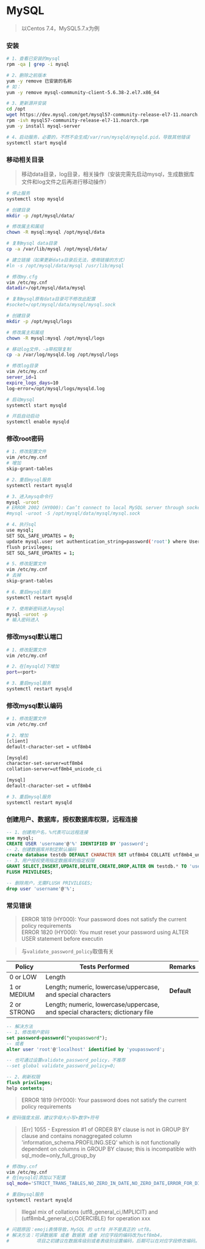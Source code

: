 # MySQL

> 以Centos 7.4，MySQL5.7.x为例  

### 安装

```bash
# 1、查看已安装的mysql
rpm -qa | grep -i mysql

# 2、删除之前版本
yum -y remove 已安装的名称
# 如：
yum -y remove mysql-community-client-5.6.38-2.el7.x86_64

# 3、更新源并安装
cd /opt
wget https://dev.mysql.com/get/mysql57-community-release-el7-11.noarch.rpm
rpm -ivh mysql57-community-release-el7-11.noarch.rpm
yum -y install mysql-server

# 4、启动服务，必要的，不然不会生成/var/run/mysqld/mysqld.pid，导致其他错误
systemctl start mysqld
```

### 移动相关目录

> 移动data目录，log目录，相关操作（安装完需先启动mysql，生成数据库文件和log文件之后再进行移动操作）

```bash
# 停止服务
systemctl stop mysqld

# 创建目录
mkdir -p /opt/mysql/data/

# 修改属主和属组
chown -R mysql:mysql /opt/mysql/data

# 复制mysql data目录
cp -a /var/lib/mysql /opt/mysql/data/

# 建立链接（如果更新data目录后无法，使用链接的方式）
#ln -s /opt/mysql/data/mysql /usr/lib/mysql

# 修改my.cfg
vim /etc/my.cnf
datadir=/opt/mysql/data/mysql

# 复制mysql原有data目录可不修改此配置
#socket=/opt/mysql/data/mysql/mysql.sock

# 创建目录
mkdir -p /opt/mysql/logs

# 修改属主和属组
chown -R mysql:mysql /opt/mysql/logs

# 移动log文件，-a带权限复制
cp -a /var/log/mysqld.log /opt/mysql/logs

# 修改log目录
vim /etc/my.cnf
server_id=1
expire_logs_days=10
log-error=/opt/mysql/logs/mysqld.log

# 启动mysql
systemctl start mysqld

# 开启自动启动
systemctl enable mysqld
```

### 修改root密码

```bash
# 1、修改配置文件
vim /etc/my.cnf
# 增加
skip-grant-tables

# 2、重启mysql服务
systemctl restart mysqld

# 3、进入mysq命令行
mysql -uroot
# ERROR 2002 (HY000): Can’t connect to local MySQL server through socket ‘/var/lib/mysql/mysql.sock’ (2)
#mysql -uroot -S /opt/mysql/data/mysql/mysql.sock

# 4、执行sql
use mysql;
SET SQL_SAFE_UPDATES = 0;
update mysql.user set authentication_string=password('root') where User='root';
flush privileges;
SET SQL_SAFE_UPDATES = 1;

# 5、修改配置文件
vim /etc/my.cnf
# 去掉
skip-grant-tables

# 6、重启mysql服务
systemctl restart mysqld

# 7、使用新密码进入mysql
mysql -uroot -p
# 输入密码进入
```

### 修改mysql默认端口

```bash
# 1、修改配置文件
vim /etc/my.cnf

# 2、在[mysqld]下增加
port=<port>

# 3、重启mysql服务
systemctl restart mysqld
```

### 修改mysql默认编码

```bash
# 1、修改配置文件
vim /etc/my.cnf

# 2、增加
[client]
default-character-set = utf8mb4

[mysqld]
character-set-server=utf8mb4
collation-server=utf8mb4_unicode_ci

[mysql]
default-character-set = utf8mb4

# 3、重启mysql服务
systemctl restart mysqld
```

### 创建用户、数据库，授权数据库权限，远程连接

```sql
-- 1、创建用户名，%代表可以远程连接
use mysql;
CREATE USER 'username'@'%' IDENTIFIED BY 'password';
-- 2、创建数据库并制定默认编码
create database testdb DEFAULT CHARACTER SET utf8mb4 COLLATE utf8mb4_unicode_ci;
-- 3、用户授权使用指定数据库的指定权限
GRANT SELECT,INSERT,UPDATE,DELETE,CREATE,DROP,ALTER ON testdb.* TO 'username'@'%' IDENTIFIED BY 'password';
FLUSH PRIVILEGES;

-- 删除用户，无需FLUSH PRIVILEGES;
drop user 'username'@'%';
```

### 常见错误

> ERROR 1819 &#40;HY000&#41;: Your password does not satisfy the current policy requirements  
> ERROR 1820 &#40;HY000&#41;: You must reset your password using ALTER USER statement before executin  

> 与```validate_password_policy```取值有关  

| Policy | Tests Performed | Remarks |
| --- | --- | --- |
| 0 or LOW | Length | |
| 1 or MEDIUM | Length; numeric, lowercase/uppercase, and special characters | **Default** |
| 2 or STRONG | Length; numeric, lowercase/uppercase, and special characters; dictionary file | |

```sql
-- 解决方法
-- 1、修改用户密码
set password=password("youpassword");
-- 或者
alter user 'root'@'localhost' identified by 'youpassword';

-- 也可通过设置validate_password_policy，不推荐
--set global validate_password_policy=0;

-- 2、刷新权限
flush privileges;
help contents;
```

> ERROR 1819 (HY000): Your password does not satisfy the current policy requirements

```bash
# 密码强度太弱，建议字母大小写+数字+符号
```

> [Err] 1055 - Expression #1 of ORDER BY clause is not in GROUP BY clause and contains nonaggregated column 'information_schema.PROFILING.SEQ' which is not functionally dependent on columns in GROUP BY clause; this is incompatible with sql_mode=only_full_group_by

```bash
# 修改my.cnf
vim /etc/my.cnf
# 在[mysqld]添加以下配置
sql_mode='STRICT_TRANS_TABLES,NO_ZERO_IN_DATE,NO_ZERO_DATE,ERROR_FOR_DIVISION_BY_ZERO,NO_AUTO_CREATE_USER,NO_ENGINE_SUBSTITUTION'

# 重启mysql服务
systemctl restart mysqld
```

> Illegal mix of collations (utf8_general_ci,IMPLICIT) and (utf8mb4_general_ci,COERCIBLE) for operation xxx  

```bash
# 问题原因：emoji表情导致，MySQL 的 utf8 并不是真正的 utf8。
# 解决方法：可讲数据库 或者 数据表 或者 对应字段的编码改为utf8mb4，
#          项目之初建议在数据库级别或者表级别设置编码，后期可以在对应字段修改编码。
```